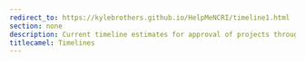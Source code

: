 ```yaml
---
redirect_to: https://kylebrothers.github.io/HelpMeNCRI/timeline1.html
section: none
description: Current timeline estimates for approval of projects through NCRI
titlecamel: Timelines
---
```

